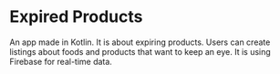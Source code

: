 # Expired Products
An app made in Kotlin. It is about expiring products. Users can create listings about foods and products that want to keep an eye. It is using Firebase for real-time data.
